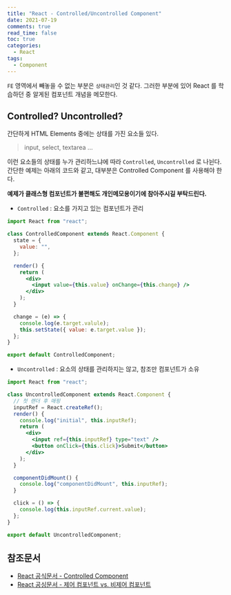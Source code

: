 ```yaml
---
title: "React - Controlled/Uncontrolled Component"
date: 2021-07-19
comments: true
read_time: false
toc: true
categories:
  - React
tags:
  - Component
---
```


`FE` 영역에서 빼놓을 수 없는 부분은 `상태관리`인 것 같다. 그러한 부분에 있어 React 를 학습하던 중 알게된 컴포넌트 개념을 메모한다.

## Controlled? Uncontrolled?

간단하게 HTML Elements 중에는 상태를 가진 요소들 있다.

> input, select, textarea ...

이런 요소들의 상태를 누가 관리하느냐에 따라 `Controlled`, `Uncontrolled` 로 나뉜다.
간단한 예제는 아래의 코드와 같고, 대부분은 Controlled Component 를 사용해야 한다.

**예제가 클래스형 컴포넌트가 불편해도 개인메모용이기에 참아주시길 부탁드린다.**

- `Controlled` : 요소를 가지고 있는 컴포넌트가 관리

```jsx
import React from "react";

class ControlledComponent extends React.Component {
  state = {
    value: "",
  };

  render() {
    return (
      <div>
        <input value={this.value} onChange={this.change} />
      </div>
    );
  }

  change = (e) => {
    console.log(e.target.valule);
    this.setState({ value: e.target.value });
  };
}

export default ControlledComponent;
```

- `Uncontrolled` : 요소의 상태를 관리하지는 않고, 참조만 컴포넌트가 소유

```jsx
import React from "react";

class UncontrolledComponent extends React.Component {
  // 첫 랜더 후 매핑
  inputRef = React.createRef();
  render() {
    console.log("initial", this.inputRef);
    return (
      <div>
        <input ref={this.inputRef} type="text" />
        <button onClick={this.click}>Submit</button>
      </div>
    );
  }

  componentDidMount() {
    console.log("componentDidMount", this.inputRef);
  }

  click = () => {
    console.log(this.inputRef.current.value);
  };
}

export default UncontrolledComponent;
```

## 참조문서

- [React 공식문서 - Controlled Component](https://ko.reactjs.org/docs/forms.html#controlled-components)
- [React 공싱문서 - 제어 컴포넌트 vs. 비제어 컴포넌트](https://ko.reactjs.org/docs/glossary.html#%EC%A0%9C%EC%96%B4-%EC%BB%B4%ED%8F%AC%EB%84%8C%ED%8A%B8-vs-%EB%B9%84%EC%A0%9C%EC%96%B4-%EC%BB%B4%ED%8F%AC%EB%84%8C%ED%8A%B8)
